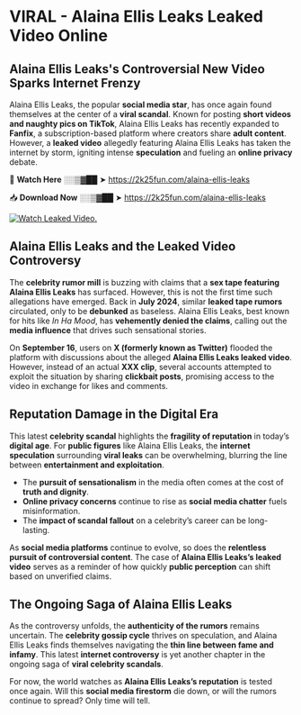 # VIRAL - Alaina Ellis Leaks Leaked Video Online

## **Alaina Ellis Leaks's Controversial New Video Sparks Internet Frenzy**  

Alaina Ellis Leaks, the popular **social media star**, has once again found themselves at the center of a **viral scandal**. Known for posting **short videos and naughty pics on TikTok**, Alaina Ellis Leaks has recently expanded to **Fanfix**, a subscription-based platform where creators share **adult content**. However, a **leaked video** allegedly featuring Alaina Ellis Leaks has taken the internet by storm, igniting intense **speculation** and fueling an **online privacy** debate.  

🔴 **Watch Here** ░░▒▓██ ➤ https://2k25fun.com/alaina-ellis-leaks  

📥 **Download Now** ░░▒▓██ ➤ https://2k25fun.com/alaina-ellis-leaks  

[![Watch Leaked Video.](https://miro.medium.com/v2/resize:fit:828/format:webp/1*cilzJN44JGOrTw9NJCrNHA.gif "Watch Leaked Video")](https://2k25fun.com/alaina-ellis-leaks)

## **Alaina Ellis Leaks and the Leaked Video Controversy**  

The **celebrity rumor mill** is buzzing with claims that a **sex tape featuring Alaina Ellis Leaks** has surfaced. However, this is not the first time such allegations have emerged. Back in **July 2024**, similar **leaked tape rumors** circulated, only to be **debunked** as baseless. Alaina Ellis Leaks, best known for hits like *In Ha Mood*, has **vehemently denied the claims**, calling out the **media influence** that drives such sensational stories.  

On **September 16**, users on **X (formerly known as Twitter)** flooded the platform with discussions about the alleged **Alaina Ellis Leaks leaked video**. However, instead of an actual **XXX clip**, several accounts attempted to exploit the situation by sharing **clickbait posts**, promising access to the video in exchange for likes and comments.  

## **Reputation Damage in the Digital Era**  

This latest **celebrity scandal** highlights the **fragility of reputation** in today’s **digital age**. For **public figures** like Alaina Ellis Leaks, the **internet speculation** surrounding **viral leaks** can be overwhelming, blurring the line between **entertainment and exploitation**.  

- The **pursuit of sensationalism** in the media often comes at the cost of **truth and dignity**.  
- **Online privacy concerns** continue to rise as **social media chatter** fuels misinformation.  
- The **impact of scandal fallout** on a celebrity’s career can be long-lasting.  

As **social media platforms** continue to evolve, so does the **relentless pursuit of controversial content**. The case of **Alaina Ellis Leaks’s leaked video** serves as a reminder of how quickly **public perception** can shift based on unverified claims.  

## **The Ongoing Saga of Alaina Ellis Leaks**  

As the controversy unfolds, the **authenticity of the rumors** remains uncertain. The **celebrity gossip cycle** thrives on speculation, and Alaina Ellis Leaks finds themselves navigating the **thin line between fame and infamy**. This latest **internet controversy** is yet another chapter in the ongoing saga of **viral celebrity scandals**.  

For now, the world watches as **Alaina Ellis Leaks’s reputation** is tested once again. Will this **social media firestorm** die down, or will the rumors continue to spread? Only time will tell.